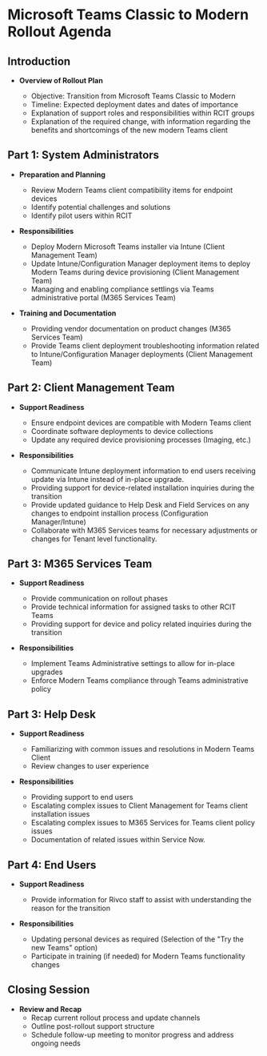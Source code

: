 # Microsoft Teams Classic to Modern Rollout Agenda

## Introduction
- **Overview of Rollout Plan**
  
  - Objective: Transition from Microsoft Teams Classic to Modern
  - Timeline: Expected deployment dates and dates of importance
  - Explanation of support roles and responsibilities within RCIT groups
  - Explanation of the required change, with information regarding the benefits and shortcomings of the new modern Teams client

## Part 1: System Administrators
- **Preparation and Planning**
  
  - Review Modern Teams client compatibility items for endpoint devices
  - Identify potential challenges and solutions
  - Identify pilot users within RCIT

- **Responsibilities**
  
  - Deploy Modern Microsoft Teams installer via Intune (Client Management Team)
  - Update Intune/Configuration Manager deployment items to deploy Modern Teams during device provisioning (Client Management Team)
  - Managing and enabling compliance settlings via Teams administrative portal (M365 Services Team)

- **Training and Documentation**

  - Providing vendor documentation on product changes (M365 Services Team)
  - Provide Teams client deployment troubleshooting information related to Intune/Configuration Manager deployments (Client Management Team)
 
## Part 2: Client Management Team

- **Support Readiness**

  - Ensure endpoint devices are compatible with Modern Teams client
  - Coordinate software deployments to device collections
  - Update any required device provisioning processes (Imaging, etc.) 

- **Responsibilities**
  - Communicate Intune deployment information to end users receiving update via Intune instead of in-place upgrade.
  - Providing support for device-related installation inquiries during the transition
  - Provide updated guidance to Help Desk and Field Services on any changes to endpoint installion process (Configuration Manager/Intune)
  - Collaborate with M365 Services teams for necessary adjustments or changes for Tenant level functionality.
 
## Part 3: M365 Services Team

- **Support Readiness**
  - Provide communication on rollout phases
  - Provide technical information for assigned tasks to other RCIT Teams
  - Providing support for device and policy related inquiries during the transition

- **Responsibilities**
  - Implement Teams Administrative settings to allow for in-place upgrades
  - Enforce Modern Teams compliance through Teams administrative policy

## Part 3: Help Desk

- **Support Readiness**
  - Familiarizing with common issues and resolutions in Modern Teams Client
  - Review changes to user experience 

- **Responsibilities**
  - Providing support to end users
  - Escalating complex issues to Client Management for Teams client installation issues
  - Escalating complex issues to M365 Services for Teams client policy issues
  - Documentation of related issues within Service Now.

## Part 4: End Users

- **Support Readiness**
  - Provide information for Rivco staff to assist with understanding the reason for the transition

- **Responsibilities**
  - Updating personal devices as required (Selection of the "Try the new Teams" option)
  - Participate in training (if needed) for Modern Teams functionality changes
  
## Closing Session

- **Review and Recap**
  - Recap current rollout process and update channels
  - Outline post-rollout support structure
  - Schedule follow-up meeting to monitor progress and address ongoing needs

